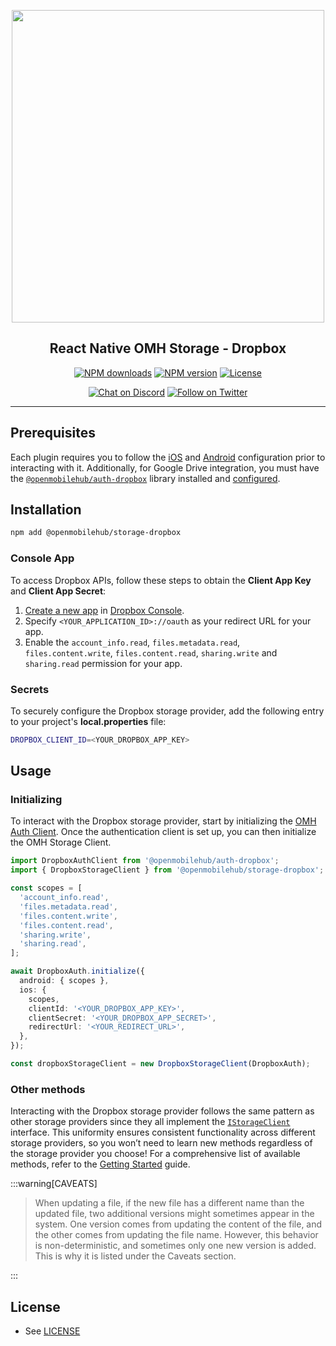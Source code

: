 <p align="center">
  <img width="500px" src="https://openmobilehub.org/wp-content/uploads/sites/13/2024/06/OpenMobileHub-horizontal-color.svg"/><br/>
  <h2 align="center">React Native OMH Storage - Dropbox</h2>
</p>

<p align="center">
  <a href="https://www.npmjs.com/package/@openmobilehub/storage-dropbox"><img src="https://img.shields.io/npm/dm/@openmobilehub/storage-dropbox.svg?style=flat" alt="NPM downloads"/></a>
  <a href="https://www.npmjs.com/package/@openmobilehub/storage-dropbox"><img src="https://img.shields.io/npm/v/@openmobilehub/storage-dropbox.svg?style=flat" alt="NPM version"/></a>
  <a href="https://github.com/openmobilehub/react-native-omh-storage/blob/main/LICENSE"><img src="https://img.shields.io/npm/l/@openmobilehub/storage-dropbox.svg?style=flat" alt="License"/></a>
</p>

<p align="center">
  <a href="https://discord.com/invite/yTAFKbeVMw"><img src="https://img.shields.io/discord/1115727214827278446.svg?style=flat&colorA=7289da&label=Chat%20on%20Discord" alt="Chat on Discord"/></a>
  <a href="https://twitter.com/openmobilehub"><img src="https://img.shields.io/twitter/follow/openmobilehub.svg?style=flat&colorA=1da1f2&colorB=&label=Follow%20on%20Twitter" alt="Follow on Twitter"/></a>
</p>

---

## Prerequisites

Each plugin requires you to follow the [iOS](https://openmobilehub.github.io) and [Android](https://openmobilehub.github.io) configuration prior to interacting with it. Additionally, for Google Drive integration, you must have the [`@openmobilehub/auth-dropbox`](https://www.npmjs.com/package/@openmobilehub/auth-dropbox) library installed and [configured](https://openmobilehub.github.io/react-native-omh-auth/docs/dropbox).

## Installation

```bash
npm add @openmobilehub/storage-dropbox
```

### Console App

To access Dropbox APIs, follow these steps to obtain the **Client App Key** and **Client App Secret**:

1. [Create a new app](https://developers.dropbox.com/oauth-guide) in [Dropbox Console](https://www.dropbox.com/developers/apps/create).
2. Specify `<YOUR_APPLICATION_ID>://oauth` as your redirect URL for your app.
3. Enable the `account_info.read`, `files.metadata.read`, `files.content.write`, `files.content.read`, `sharing.write` and `sharing.read` permission for your app.

### Secrets

To securely configure the Dropbox storage provider, add the following entry to your project's **local.properties** file:

```bash title="android/local.properties"
DROPBOX_CLIENT_ID=<YOUR_DROPBOX_APP_KEY>
```

## Usage

### Initializing

To interact with the Dropbox storage provider, start by initializing the [OMH Auth Client](https://openmobilehub.github.io/react-native-omh-auth/docs/dropbox#initializing). Once the authentication client is set up, you can then initialize the OMH Storage Client.

```typescript
import DropboxAuthClient from '@openmobilehub/auth-dropbox';
import { DropboxStorageClient } from '@openmobilehub/storage-dropbox';

const scopes = [
  'account_info.read',
  'files.metadata.read',
  'files.content.write',
  'files.content.read',
  'sharing.write',
  'sharing.read',
];

await DropboxAuth.initialize({
  android: { scopes },
  ios: {
    scopes,
    clientId: '<YOUR_DROPBOX_APP_KEY>',
    clientSecret: '<YOUR_DROPBOX_APP_SECRET>',
    redirectUrl: '<YOUR_REDIRECT_URL>',
  },
});

const dropboxStorageClient = new DropboxStorageClient(DropboxAuth);
```

### Other methods

Interacting with the Dropbox storage provider follows the same pattern as other storage providers since they all implement the [`IStorageClient`](https://openmobilehub.github.io) interface. This uniformity ensures consistent functionality across different storage providers, so you won’t need to learn new methods regardless of the storage provider you choose! For a comprehensive list of available methods, refer to the [Getting Started](https://openmobilehub.github.io) guide.

:::warning[CAVEATS]

> When updating a file, if the new file has a different name than the updated file, two additional versions might sometimes appear in the system. One version comes from updating the content of the file, and the other comes from updating the file name. However, this behavior is non-deterministic, and sometimes only one new version is added. This is why it is listed under the Caveats section.

:::

## License

- See [LICENSE](https://github.com/openmobilehub/react-native-omh-storage/blob/main/LICENSE)
